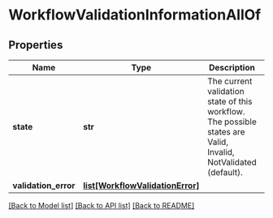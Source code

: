 # WorkflowValidationInformationAllOf

## Properties
Name | Type | Description | Notes
------------ | ------------- | ------------- | -------------
**state** | **str** | The current validation state of this workflow. The possible states are Valid, Invalid, NotValidated (default).   | [optional] [readonly] [default to 'NotValidated']
**validation_error** | [**list[WorkflowValidationError]**](WorkflowValidationError.md) |  | [optional] 

[[Back to Model list]](../README.md#documentation-for-models) [[Back to API list]](../README.md#documentation-for-api-endpoints) [[Back to README]](../README.md)



